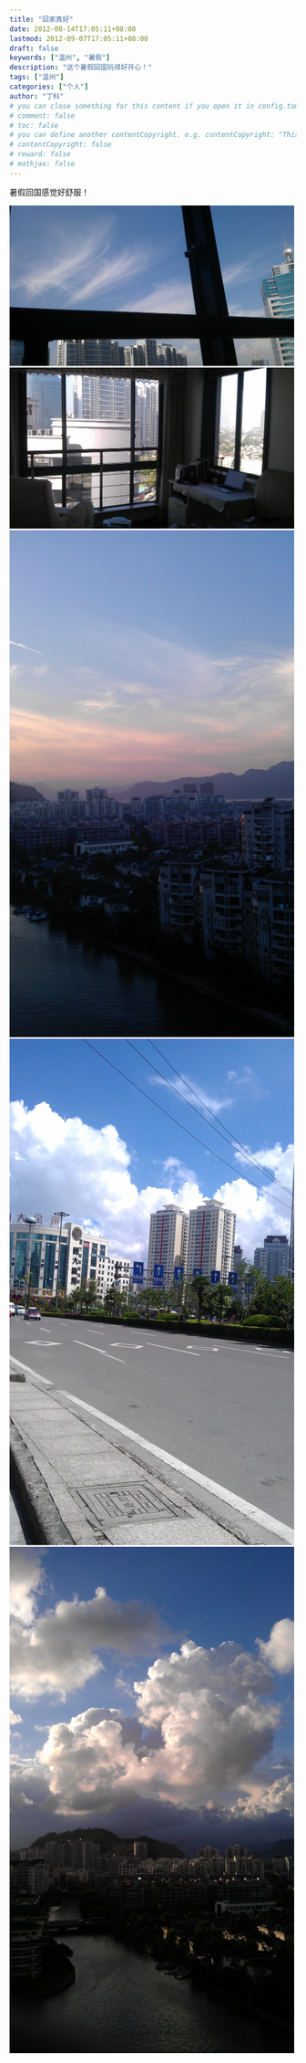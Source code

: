 ```yaml
---
title: "回家真好"
date: 2012-08-14T17:05:11+08:00
lastmod: 2012-09-07T17:05:11+08:00
draft: false
keywords: ["温州", "暑假"]
description: "这个暑假回国玩得好开心！"
tags: ["温州"]
categories: ["个人"]
author: "丁科"
# you can close something for this content if you open it in config.toml.
# comment: false
# toc: false
# you can define another contentCopyright. e.g. contentCopyright: "This is an another copyright."
# contentCopyright: false
# reward: false
# mathjax: false
---
```


暑假回国感觉好舒服！

<img src="/pics/2012_summer_back_home_02.jpg" alt="2012 summer home" style="width: 500px;"/>
<!--more-->

<img src="/pics/2012_summer_back_home_01.jpg" alt="2012 summer home" style="width: 500px;"/>

<img src="/pics/2012_summer_back_home_03.jpg" alt="2012 summer home" style="width: 500px;"/>

<img src="/pics/2012_summer_back_home_04.jpg" alt="2012 summer home" style="width: 500px;"/>

<img src="/pics/2012_summer_back_home_05.jpg" alt="2012 summer home" style="width: 500px;"/>
